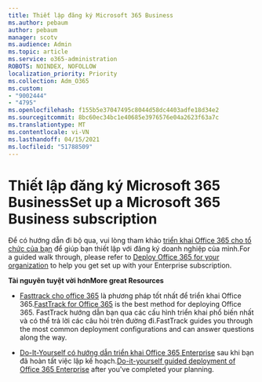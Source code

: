 ```yaml
---
title: Thiết lập đăng ký Microsoft 365 Business
ms.author: pebaum
author: pebaum
manager: scotv
ms.audience: Admin
ms.topic: article
ms.service: o365-administration
ROBOTS: NOINDEX, NOFOLLOW
localization_priority: Priority
ms.collection: Adm_O365
ms.custom:
- "9002444"
- "4795"
ms.openlocfilehash: f155b5e37047495c8044d58dc4403adfe18d34e2
ms.sourcegitcommit: 8bc60ec34bc1e40685e3976576e04a2623f63a7c
ms.translationtype: MT
ms.contentlocale: vi-VN
ms.lasthandoff: 04/15/2021
ms.locfileid: "51788509"
---
```

# <a name="set-up-a-microsoft-365-business-subscription"></a><span data-ttu-id="040c2-102">Thiết lập đăng ký Microsoft 365 Business</span><span class="sxs-lookup"><span data-stu-id="040c2-102">Set up a Microsoft 365 Business subscription</span></span>

<span data-ttu-id="040c2-103">Để có hướng dẫn đi bộ qua, vui lòng tham khảo [triển khai Office 365 cho tổ chức của bạn](https://docs.microsoft.com/office365/enterprise/setup-overview-for-enterprises) để giúp bạn thiết lập với đăng ký doanh nghiệp của mình.</span><span class="sxs-lookup"><span data-stu-id="040c2-103">For a guided walk through, please refer to [Deploy Office 365 for your organization](https://docs.microsoft.com/office365/enterprise/setup-overview-for-enterprises) to help you get set up with your Enterprise subscription.</span></span>

<span data-ttu-id="040c2-104">**Tài nguyên tuyệt vời hơn**</span><span class="sxs-lookup"><span data-stu-id="040c2-104">**More great Resources**</span></span>

- <span data-ttu-id="040c2-105">[Fasttrack cho office 365](https://docs.microsoft.com/fasttrack/O365-fasttrack-benefit-for-office-365) là phương pháp tốt nhất để triển khai Office 365.</span><span class="sxs-lookup"><span data-stu-id="040c2-105">[FastTrack for Office 365](https://docs.microsoft.com/fasttrack/O365-fasttrack-benefit-for-office-365) is the best method for deploying Office 365.</span></span> <span data-ttu-id="040c2-106">FastTrack hướng dẫn bạn qua các cấu hình triển khai phổ biến nhất và có thể trả lời các câu hỏi trên đường đi.</span><span class="sxs-lookup"><span data-stu-id="040c2-106">FastTrack guides you through the most common deployment configurations and can answer questions along the way.</span></span> 

- <span data-ttu-id="040c2-107">[Do-It-Yourself có hướng dẫn triển khai Office 365 Enterprise](https://docs.microsoft.com/office365/enterprise/setup-overview-for-enterprises#do-it-yourself-guided-deployment-of-office-365-enterprise) sau khi bạn đã hoàn tất việc lập kế hoạch.</span><span class="sxs-lookup"><span data-stu-id="040c2-107">[Do-it-yourself guided deployment of Office 365 Enterprise](https://docs.microsoft.com/office365/enterprise/setup-overview-for-enterprises#do-it-yourself-guided-deployment-of-office-365-enterprise) after you've completed your planning.</span></span> 
